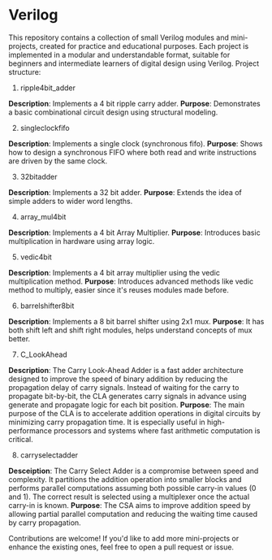 # Verilog
This repository contains a collection of small Verilog modules and mini-projects, created for practice and educational purposes. Each project is implemented in a modular and understandable format, suitable for beginners and intermediate learners of digital design using Verilog.
Project structure: 
1. ripple4bit_adder

**Description**: Implements a 4 bit ripple carry adder.
**Purpose**: Demonstrates a basic combinational circuit design using structural modeling.

2. singleclockfifo

**Description**: Implements a single clock (synchronous fifo).
**Purpose**: Shows how to design a synchronous FIFO where both read and write instructions are driven by the same clock.

3. 32bitadder

**Description**: Implements a 32 bit adder.
**Purpose**: Extends the idea of simple adders to wider word lengths.

4. array_mul4bit

**Description**: Implements a 4 bit Array Multiplier.
**Purpose**: Introduces basic multiplication in hardware using array logic.

5. vedic4bit

**Description**: Implements a 4 bit array multiplier using the vedic multiplication method.
**Purpose**: Introduces advanced methods like vedic method to multiply, easier since it's reuses modules made before.

6. barrelshifter8bit

**Description**: Implements a 8 bit barrel shifter using 2x1 mux.
**Purpose**: It has both shift left and shift right modules, helps understand concepts of mux better.

7. C_LookAhead

**Description**: The Carry Look-Ahead Adder is a fast adder architecture designed to improve the speed of binary addition by reducing the propagation delay of carry signals. Instead of waiting for the carry to propagate bit-by-bit, the CLA generates carry signals in advance using generate and propagate logic for each bit position.
**Purpose**: The main purpose of the CLA is to accelerate addition operations in digital circuits by minimizing carry propagation time. It is especially useful in high-performance processors and systems where fast arithmetic computation is critical.

8. carryselectadder

**Desceiption**: The Carry Select Adder is a compromise between speed and complexity. It partitions the addition operation into smaller blocks and performs parallel computations assuming both possible carry-in values (0 and 1). The correct result is selected using a multiplexer once the actual carry-in is known.
**Purpose**: The CSA aims to improve addition speed by allowing partial parallel computation and reducing the waiting time caused by carry propagation.


Contributions are welcome! If you'd like to add more mini-projects or enhance the existing ones, feel free to open a pull request or issue.